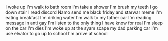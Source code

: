 I woke up 
I'm walk to bath room
I'm take a shower
I'm brush my teeth 
I go down stair
I read discord
Namo send me black friday and starwar meme 
I'm eating breakfast
I'm driking water
I'm walk to my father car
I'm reading message in anti gay
I'm listen to the only thing I have know for real
I'm sleep on the car
I'm dies
I'm woke up at the syam scape
my dad parking car 
I'm use elvator to go up to school
I'm arrive at school
